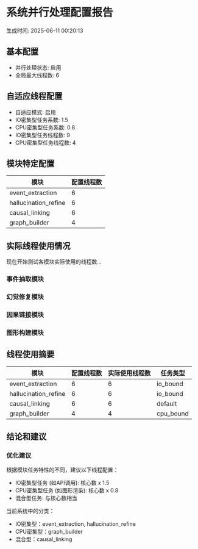# 系统并行处理配置报告

生成时间: 2025-06-11 00:20:13

## 基本配置

- 并行处理状态: 启用
- 全局最大线程数: 6

## 自适应线程配置

- 自适应模式: 启用
- IO密集型任务系数: 1.5
- CPU密集型任务系数: 0.8
- IO密集型任务线程数: 9
- CPU密集型任务线程数: 4

## 模块特定配置

| 模块 | 配置线程数 |
|------|----------|
| event_extraction | 6 |
| hallucination_refine | 6 |
| causal_linking | 6 |
| graph_builder | 4 |

## 实际线程使用情况

现在开始测试各模块实际使用的线程数...

### 事件抽取模块


### 幻觉修复模块


### 因果链接模块


### 图形构建模块


## 线程使用摘要

| 模块 | 配置线程数 | 实际使用线程数 | 任务类型 |
|------|------------|--------------|--------|
| event_extraction | 6 | 6 | io_bound |
| hallucination_refine | 6 | 6 | io_bound |
| causal_linking | 6 | 6 | default |
| graph_builder | 4 | 4 | cpu_bound |

## 结论和建议

### 优化建议

根据模块任务特性的不同，建议以下线程配置：

- IO密集型任务 (如API调用): 核心数 x 1.5
- CPU密集型任务 (如图形渲染): 核心数 x 0.8
- 混合型任务: 与核心数相当

当前系统中的分类：

- IO密集型：event_extraction, hallucination_refine
- CPU密集型：graph_builder
- 混合型：causal_linking
